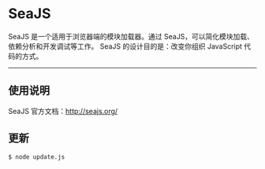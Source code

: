
# SeaJS

SeaJS 是一个适用于浏览器端的模块加载器。通过 SeaJS，可以简化模块加载、依赖分析和开发调试等工作。
SeaJS 的设计目的是：改变你组织 JavaScript 代码的方式。

---


## 使用说明

SeaJS 官方文档：http://seajs.org/


## 更新

```
$ node update.js
```
